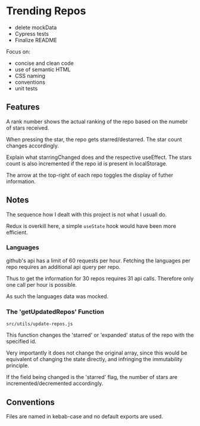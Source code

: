 # Trending Repos

- delete mockData
- Cypress tests
- Finalize README


Focus on:
- concise and clean code
- use of semantic HTML
- CSS naming
- conventions
- unit tests

## Features

A rank number shows the actual ranking of the repo based on the numebr of stars received.

When pressing the star, the repo gets starred/destarred. The star count changes accordingly.

Explain what starringChanged does and the respective useEffect. The stars count is also incremented if the repo id is present in localStorage.

The arrow at the top-right of each repo toggles the display of futher information.

## Notes

The sequence how I dealt with this project is not what I usuall do.

Redux is overkill here, a simple `useState` hook would have been more efficient.

### Languages

github's api has a limit of 60 requests per hour. Fetching the languages per repo requires an additional api query per repo.

Thus to get the information for 30 repos requires 31 api calls. Therefore only one call per hour is possible.

As such the languages data was mocked.

### The 'getUpdatedRepos' Function

`src/utils/update-repos.js`

This function changes the 'starred' or 'expanded' status of the repo with the specified id.

Very importantly it does not change the original array, since this would be equivalent of changing the state directly, and infringing the immutability principle.

If the field being changed is the 'starred' flag, the number of stars are incremented/decremented accordingly.

## Conventions

Files are named in kebab-case and no default exports are used.

